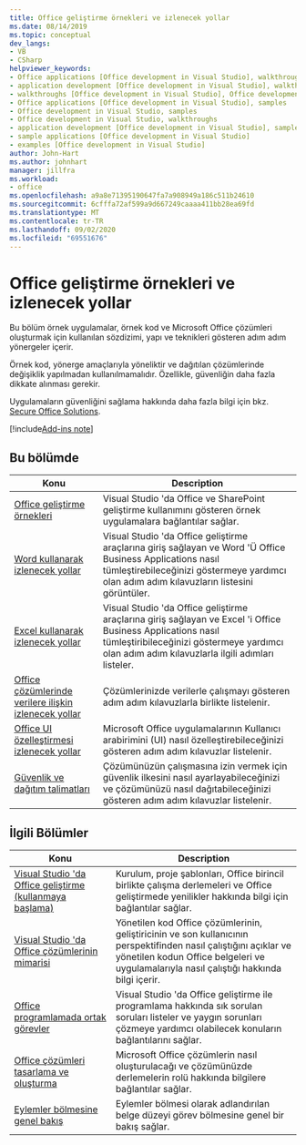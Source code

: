 ```yaml
---
title: Office geliştirme örnekleri ve izlenecek yollar
ms.date: 08/14/2019
ms.topic: conceptual
dev_langs:
- VB
- CSharp
helpviewer_keywords:
- Office applications [Office development in Visual Studio], walkthroughs
- application development [Office development in Visual Studio], walkthroughs
- walkthroughs [Office development in Visual Studio], Office development
- Office applications [Office development in Visual Studio], samples
- Office development in Visual Studio, samples
- Office development in Visual Studio, walkthroughs
- application development [Office development in Visual Studio], samples
- sample applications [Office development in Visual Studio]
- examples [Office development in Visual Studio]
author: John-Hart
ms.author: johnhart
manager: jillfra
ms.workload:
- office
ms.openlocfilehash: a9a8e71395190647fa7a908949a186c511b24610
ms.sourcegitcommit: 6cfffa72af599a9d667249caaaa411bb28ea69fd
ms.translationtype: MT
ms.contentlocale: tr-TR
ms.lasthandoff: 09/02/2020
ms.locfileid: "69551676"
---
```

# <a name="office-development-samples-and-walkthroughs"></a>Office geliştirme örnekleri ve izlenecek yollar
  Bu bölüm örnek uygulamalar, örnek kod ve Microsoft Office çözümleri oluşturmak için kullanılan sözdizimi, yapı ve teknikleri gösteren adım adım yönergeler içerir.

 Örnek kod, yönerge amaçlarıyla yöneliktir ve dağıtılan çözümlerinde değişiklik yapılmadan kullanılmamalıdır. Özellikle, güvenliğin daha fazla dikkate alınması gerekir.

 Uygulamaların güvenliğini sağlama hakkında daha fazla bilgi için bkz. [Secure Office Solutions](../vsto/securing-office-solutions.md).

[!include[Add-ins note](includes/addinsnote.md)]

## <a name="in-this-section"></a>Bu bölümde

|Konu|Description|
|-----------|-----------------|
|[Office geliştirme örnekleri](../vsto/office-development-samples.md)|Visual Studio 'da Office ve SharePoint geliştirme kullanımını gösteren örnek uygulamalara bağlantılar sağlar.|
|[Word kullanarak izlenecek yollar](../vsto/walkthroughs-using-word.md)|Visual Studio 'da Office geliştirme araçlarına giriş sağlayan ve Word 'Ü Office Business Applications nasıl tümleştirebileceğinizi göstermeye yardımcı olan adım adım kılavuzların listesini görüntüler.|
|[Excel kullanarak izlenecek yollar](../vsto/walkthroughs-using-excel.md)|Visual Studio 'da Office geliştirme araçlarına giriş sağlayan ve Excel 'i Office Business Applications nasıl tümleştiribileceğinizi göstermeye yardımcı olan adım adım kılavuzlarla ilgili adımları listeler.|
|[Office çözümlerinde verilere ilişkin izlenecek yollar](../vsto/data-in-office-solutions-walkthroughs.md)|Çözümlerinizde verilerle çalışmayı gösteren adım adım kılavuzlarla birlikte listelenir.|
|[Office UI özelleştirmesi izlenecek yollar](../vsto/office-ui-customization-walkthroughs.md)|Microsoft Office uygulamalarının Kullanıcı arabirimini (UI) nasıl özelleştirebileceğinizi gösteren adım adım kılavuzlar listelenir.|
|[Güvenlik ve dağıtım talimatları](../vsto/security-and-deployment-walkthroughs.md)|Çözümünüzün çalışmasına izin vermek için güvenlik ilkesini nasıl ayarlayabileceğinizi ve çözümünüzü nasıl dağıtabileceğinizi gösteren adım adım kılavuzlar listelenir.|

## <a name="related-sections"></a>İlgili Bölümler

|Konu|Description|
|-----------|-----------------|
|[Visual Studio 'da Office geliştirme &#40;kullanmaya başlama&#41;](../vsto/getting-started-office-development-in-visual-studio.md)|Kurulum, proje şablonları, Office birincil birlikte çalışma derlemeleri ve Office geliştirmede yenilikler hakkında bilgi için bağlantılar sağlar.|
|[Visual Studio 'da Office çözümlerinin mimarisi](../vsto/architecture-of-office-solutions-in-visual-studio.md)|Yönetilen kod Office çözümlerinin, geliştiricinin ve son kullanıcının perspektifinden nasıl çalıştığını açıklar ve yönetilen kodun Office belgeleri ve uygulamalarıyla nasıl çalıştığı hakkında bilgi içerir.|
|[Office programlamada ortak görevler](../vsto/common-tasks-in-office-programming.md)|Visual Studio 'da Office geliştirme ile programlama hakkında sık sorulan soruları listeler ve yaygın sorunları çözmeye yardımcı olabilecek konuların bağlantılarını sağlar.|
|[Office çözümleri tasarlama ve oluşturma](../vsto/designing-and-creating-office-solutions.md)|Microsoft Office çözümlerin nasıl oluşturulacağı ve çözümünüzde derlemelerin rolü hakkında bilgilere bağlantılar sağlar.|
|[Eylemler bölmesine genel bakış](../vsto/actions-pane-overview.md)|Eylemler bölmesi olarak adlandırılan belge düzeyi görev bölmesine genel bir bakış sağlar.|
